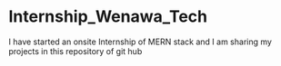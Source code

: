 # Internship_Wenawa_Tech
I have started an onsite Internship of MERN stack and I am sharing my projects in this repository of git hub
